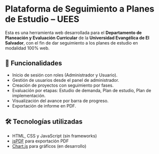 # Plataforma de Seguimiento a Planes de Estudio – UEES

Esta es una herramienta web desarrollada para el **Departamento de Planeación y Evaluación Curricular** de la **Universidad Evangélica de El Salvador**, con el fin de dar seguimiento a los planes de estudio en modalidad 100% web.

## 🚀 Funcionalidades

- Inicio de sesión con roles (Administrador y Usuario).
- Gestión de usuarios desde el panel de administrador.
- Creación de proyectos con seguimiento por fases.
- Evaluación por etapas: Estudio de demanda, Plan de estudio, Plan de implementación.
- Visualización del avance por barra de progreso.
- Exportación de informe en PDF.

## 🛠️ Tecnologías utilizadas

- HTML, CSS y JavaScript (sin frameworks)
- [jsPDF](https://github.com/parallax/jsPDF) para exportación PDF
- [Chart.js](https://www.chartjs.org/) para gráficos (en desarrollo)

